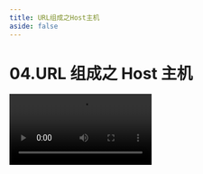 ```yaml
---
title: URL组成之Host主机
aside: false
---
```


# 04.URL 组成之 Host 主机

<video autoplay src="http://qn.chinavanes.com/url/04.URL%E7%BB%84%E6%88%90%E4%B9%8BHost%E4%B8%BB%E6%9C%BA.mp4" controls controlsList="nodownload" width="50%"/>

